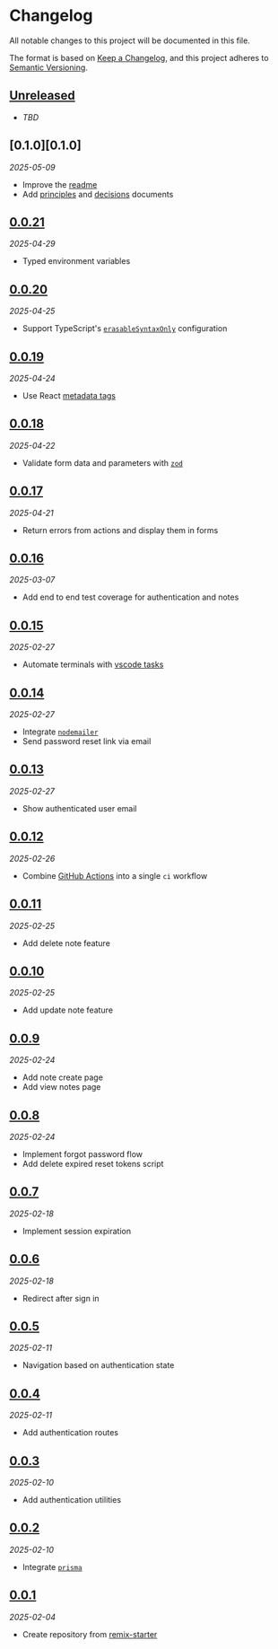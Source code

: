 # Changelog

All notable changes to this project will be documented in this file.

The format is based on [Keep a Changelog][keep-a-changelog],
and this project adheres to [Semantic Versioning][semver].

<!-- ## [X.Y.Z]
_YYYY-MM-DD_

### Added

-   TODO

### Changed

-   TODO

### Deprecated

-   TODO

### Removed

-   TODO

### Fixed

-   TODO

### Security

-   TODO -->

## [Unreleased]

- _TBD_

## [0.1.0][0.1.0]

_2025-05-09_

- Improve the [readme][readme]
- Add [principles][principles] and [decisions][decisions] documents

## [0.0.21][0.0.21]

_2025-04-29_

- Typed environment variables

## [0.0.20][0.0.20]

_2025-04-25_

- Support TypeScript's [`erasableSyntaxOnly`][erasable-syntax-only] configuration

## [0.0.19][0.0.19]

_2025-04-24_

- Use React [metadata tags][metadata]

## [0.0.18][0.0.18]

_2025-04-22_

- Validate form data and parameters with [`zod`][zod]

## [0.0.17][0.0.17]

_2025-04-21_

- Return errors from actions and display them in forms

## [0.0.16][0.0.16]

_2025-03-07_

- Add end to end test coverage for authentication and notes

## [0.0.15][0.0.15]

_2025-02-27_

- Automate terminals with [vscode tasks][vscode-tasks]

## [0.0.14][0.0.14]

_2025-02-27_

- Integrate [`nodemailer`][nodemailer]
- Send password reset link via email

## [0.0.13][0.0.13]

_2025-02-27_

- Show authenticated user email

## [0.0.12][0.0.12]

_2025-02-26_

- Combine [GitHub Actions][github-actions] into a single `ci` workflow

## [0.0.11][0.0.11]

_2025-02-25_

- Add delete note feature

## [0.0.10][0.0.10]

_2025-02-25_

- Add update note feature

## [0.0.9][0.0.9]

_2025-02-24_

- Add note create page
- Add view notes page

## [0.0.8][0.0.8]

_2025-02-24_

- Implement forgot password flow
- Add delete expired reset tokens script

## [0.0.7][0.0.7]

_2025-02-18_

- Implement session expiration

## [0.0.6][0.0.6]

_2025-02-18_

- Redirect after sign in

## [0.0.5][0.0.5]

_2025-02-11_

- Navigation based on authentication state

## [0.0.4][0.0.4]

_2025-02-11_

- Add authentication routes

## [0.0.3][0.0.3]

_2025-02-10_

- Add authentication utilities

## [0.0.2][0.0.2]

_2025-02-10_

- Integrate [`prisma`][prisma]

## [0.0.1][0.0.1]

_2025-02-04_

- Create repository from [remix-starter][remix-starter]

[keep-a-changelog]: https://keepachangelog.com
[semver]: https://semver.org
[unreleased]: https://github.com/bradgarropy/remix-app/compare/v0.0.21...HEAD
[0.0.21]: https://github.com/bradgarropy/remix-app/releases/tag/v0.0.21
[0.0.20]: https://github.com/bradgarropy/remix-app/releases/tag/v0.0.20
[0.0.19]: https://github.com/bradgarropy/remix-app/releases/tag/v0.0.19
[0.0.18]: https://github.com/bradgarropy/remix-app/releases/tag/v0.0.18
[0.0.17]: https://github.com/bradgarropy/remix-app/releases/tag/v0.0.17
[0.0.16]: https://github.com/bradgarropy/remix-app/releases/tag/v0.0.16
[0.0.15]: https://github.com/bradgarropy/remix-app/releases/tag/v0.0.15
[0.0.14]: https://github.com/bradgarropy/remix-app/releases/tag/v0.0.14
[0.0.13]: https://github.com/bradgarropy/remix-app/releases/tag/v0.0.13
[0.0.12]: https://github.com/bradgarropy/remix-app/releases/tag/v0.0.12
[0.0.11]: https://github.com/bradgarropy/remix-app/releases/tag/v0.0.11
[0.0.10]: https://github.com/bradgarropy/remix-app/releases/tag/v0.0.10
[0.0.9]: https://github.com/bradgarropy/remix-app/releases/tag/v0.0.9
[0.0.8]: https://github.com/bradgarropy/remix-app/releases/tag/v0.0.8
[0.0.7]: https://github.com/bradgarropy/remix-app/releases/tag/v0.0.7
[0.0.6]: https://github.com/bradgarropy/remix-app/releases/tag/v0.0.6
[0.0.5]: https://github.com/bradgarropy/remix-app/releases/tag/v0.0.5
[0.0.4]: https://github.com/bradgarropy/remix-app/releases/tag/v0.0.4
[0.0.3]: https://github.com/bradgarropy/remix-app/releases/tag/v0.0.3
[0.0.2]: https://github.com/bradgarropy/remix-app/releases/tag/v0.0.2
[0.0.1]: https://github.com/bradgarropy/remix-app/releases/tag/v0.0.1
[remix-starter]: https://github.com/bradgarropy/remix-starter
[prisma]: https://prisma.io
[github-actions]: https://github.com/features/actions
[nodemailer]: https://www.nodemailer.com
[vscode-tasks]: https://code.visualstudio.com/docs/terminal/basics#_automating-terminals-with-tasks
[zod]: https://zod.dev
[metadata]: https://react.dev/blog/2024/12/05/react-19#support-for-metadata-tags
[erasable-syntax-only]: https://typescriptlang.org/tsconfig/#erasableSyntaxOnly
[readme]: readme.md
[principles]: docs/principles.md
[decisions]: docs/decisions.md
